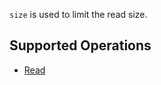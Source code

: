 `size` is used to limit the read size.

## Supported Operations

- [Read](../operations/storager/read.md)
